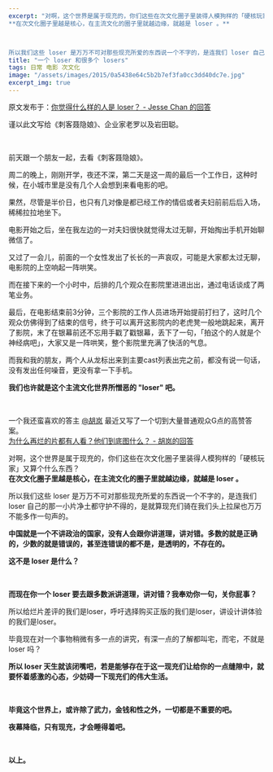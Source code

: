 ```yaml
---
excerpt: "对啊，这个世界是属于现充的，你们这些在次文化圈子里装得人模狗样的「硬核玩家」又算个什么东西？<br>
**在次文化圈子里越是核心，在主流文化的圈子里就越边缘，就越是 loser 。**



所以我们这些 loser 是万万不可对那些现充所爱的东西说一个不字的，是连我们 loser 自己的那一小片净土都守护不得的，是就算现充们骑在我们头上拉屎也万万不能多作一句声的。"
title: "一个 loser 和很多个 losers"
tags: 日常 电影 次文化
image: "/assets/images/2015/0a5438e64c5b2b7ef3fa0cc3dd40dc7e.jpg"
excerpt_img: true
---
```


原文发布于：[你觉得什么样的人是 loser？ - Jesse Chan 的回答](https://www.zhihu.com/question/20365580/answer/62175444)

谨以此文写给《刺客聂隐娘》、企业家老罗以及岩田聪。

<br>

前天跟一个朋友一起，去看《刺客聂隐娘》。

周二的晚上，刚刚开学，夜还不深，第二天是这一周的最后一个工作日，这种时候，在小城市里是没有几个人会想到来看电影的吧。

果然，尽管是半价日，也只有几对像是都已经工作的情侣或者夫妇前前后后入场，稀稀拉拉地坐下。

电影开始之后，坐在我左边的一对夫妇很快就觉得太过无聊，开始掏出手机开始聊微信了。

又过了一会儿，前面的一个女性发出了长长的一声哀叹，可能是大家都太过无聊，电影院的上空响起一阵哄笑。

而在接下来的一个小时中，后排的几个观众在影院里进进出出，通过电话谈成了两笔业务。

最后，在电影结束前3分钟，三个影院的工作人员进场开始提前打扫了，这时几个观众仿佛得到了结束的信号，终于可以离开这影院内的老虎凳一般地跳起来，离开了影院，末了在银幕前还不忘用手戳了戳银幕，丢下了一句，「拍这个的人就是个神经病吧」，大家又是一阵哄笑，整个影院里充满了快活的气息。

而我和我的朋友，两个人从龙标出来到主要cast列表出完之前，都没有说一句话，没有发出任何噪音，更没有拿一下手机。

**我们也许就是这个主流文化世界所憎恶的 "loser" 吧。**

<br>

一个我还蛮喜欢的答主 [@胡岚](https://www.zhihu.com/people/b4c5f63e24e11a35923187a8779c87b9) 最近又写了一个切到大量普通观众G点的高赞答案。  
[为什么再烂的片都有人看？他们到底图什么？ - 胡岚的回答](https://www.zhihu.com/question/31888785/answer/61413583)

对啊，这个世界是属于现充的，你们这些在次文化圈子里装得人模狗样的「硬核玩家」又算个什么东西？  
**在次文化圈子里越是核心，在主流文化的圈子里就越边缘，就越是 loser 。**

所以我们这些 loser 是万万不可对那些现充所爱的东西说一个不字的，是连我们 loser 自己的那一小片净土都守护不得的，是就算现充们骑在我们头上拉屎也万万不能多作一句声的。

**中国就是一个不讲政治的国家，没有人会跟你讲道理，讲对错。多数的就是正确的，少数的就是错误的，甚至连错误的都不是，是透明的，不存在的。**

**这不是 loser 是什么？**

<br>

**而现在你一个 loser 要去跟多数派讲道理，讲对错？我奉劝你一句，关你屁事？**

所以给烂片差评的我们是loser，呼吁选择购买正版的我们是loser，讲设计讲体验的我们是loser。

毕竟现在对一个事物稍微有多一点的讲究，有深一点的了解都叫宅，而宅，不就是 loser 吗？

**所以 loser 天生就该闭嘴吧，若是能够存在于这一现充们让给你的一点缝隙中，就要怀着感激的心态，少妨碍一下现充们的伟大生活。**

<br>

**毕竟这个世界上，或许除了武力，金钱和性之外，一切都是不重要的吧。**

**夜幕降临，只有现充，才会睡得着吧。**

<br>

**以上。**
